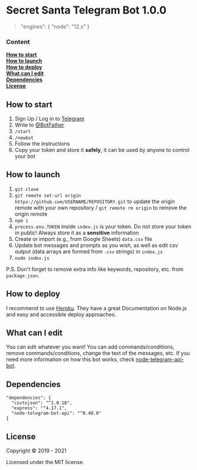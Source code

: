 # Secret Santa Telegram Bot 1.0.0

> "engines": { "node": "12.x" }

### Content

**[How to start](#how-to-start)**  
**[How to launch](#how-to-launch)**  
**[How to deploy](#how-to-deploy)**  
**[What can I edit](#what-can-i-edit)**  
**[Dependencies](#dependencies)**  
**[License](#license)**

## How to start

1. Sign Up / Log in to [Telegram](https://telegram.org/)
2. Write to [@BotFather](https://t.me/botfather)
3. `/start`
4. `/newbot`
5. Follow the instructions
6. Copy your token and store it **safely**, it can be used by anyone to control your bot

## How to launch

1. `git clone`
2. `git remote set-url origin https://github.com/USERNAME/REPOSITORY.git` to update the origin remote with your own repository / `git remote rm origin` to remove the origin remote
3. `npm i`
4. `process.env.TOKEN` inside `index.js` is your token. Do not store your token in public! Always store it as a **sensitive** information
5. Create or import (e.g., from Google Sheets) `data.csv` file
6. Update bot messages and prompts as you wish, as well as edit csv output (data arrays are formed from `.csv` strings) in `index.js`
7. `node index.js`

P.S. Don't forget to remove extra info like keywords, repository, etc. from `package.json`.

## How to deploy

I recommend to use [Heroku](https://devcenter.heroku.com/categories/nodejs-support). They have a great Documentation on Node.js and easy and accessible deploy approaches.

## What can I edit

You can edit whatever you want! You can add commands/conditions, remove commands/conditions, change the text of the messages, etc. If you need more information on how this bot works, check [node-telegram-api-bot](https://github.com/yagop/node-telegram-bot-api).

## Dependencies

```
"dependencies": {
  "csvtojson": "^2.0.10",
  "express": "^4.17.1",
  "node-telegram-bot-api": "^0.40.0"
}
```

## License

Copyright © 2019 - 2021

Licensed under the MIT license.
